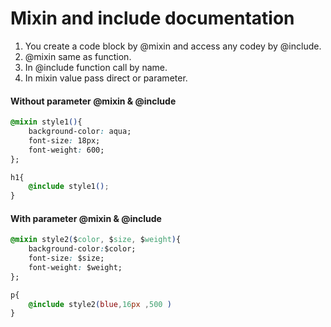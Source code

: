 # Mixin and include documentation
1. You create a code block by @mixin and access any codey by @include.    
2. @mixin same as function.  
3. In @include function call by name.  
4. In mixin value pass direct or parameter.  

#### Without parameter @mixin & @include
```css
@mixin style1(){
    background-color: aqua;
    font-size: 18px;
    font-weight: 600;
};

h1{
    @include style1();
}
```

#### With parameter @mixin & @include
```css
@mixin style2($color, $size, $weight){
    background-color:$color;
    font-size: $size;
    font-weight: $weight;
};

p{
    @include style2(blue,16px ,500 )
}
```